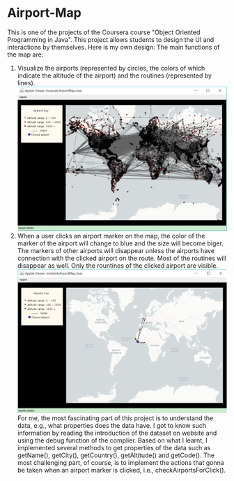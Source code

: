 # Airport-Map
This is one of the projects of the Coursera course "Object Oriented Programming in Java". This project allows students to design the UI and interactions by themselves. Here is my own design:
The main functions of the map are:

1. Visualize the airports (represented by circles, the colors of which indicate the altitude of the airport) and the routines (represented by lines).
![My Profile Picture](images/Screenshot1.png)
2. When a user clicks an airport marker on the map, the color of the marker of the airport will change to blue and the size will become biger. The markers of other airports will disappear unless the airports have connection with the clicked airport on the route. Most of the routines will disappear as well. Only the rountines of the clicked airport are visible. 
![My Profile Picture](images/Screenshot2.png)
For me, the most fascinating part of this project is to understand the data, e.g., what properties does the data have. I got to know such information by reading the introduction of the dataset on website and using the debug function of the complier. Based on what I learnt, I implemented several methods to get properties of the data such as getName(), getCity(), getCountry(), getAltitude() and getCode(). The most challenging part, of course, is to implement the actions that gonna be taken when an airport marker is clicked, i.e., checkAirportsForClick(). 

